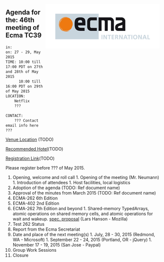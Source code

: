 <img src="../images/Ecma_RVB-003.jpg"
     align="right" alt="" />

## Agenda for the: 46th meeting of Ecma TC39

    in: 
    on: 27 - 29, May 2015
    TIME: 10:00 till 17:00 PDT on 27th and 28th of May 2015
          10:00 till 16:00 PDT on 29th of May 2015
    LOCATION:
        Netflix
        ???

    CONTACT:
        ??? Contact email info here ???

[Venue Location]() (TODO)

[Recommended Hotel]()(TODO)

[Registration Link]()(TODO)

Please register before ??? of May 2015.

  1. Opening, welcome and roll call
    1. Opening of the meeting (Mr. Neumann)
    1. Introduction of attendees
    1. Host facilities, local logistics
  1. Adoption of the agenda (TODO: Ref document name)
  1. Approval of the minutes from March 2015 (TODO: Ref document name)
  1. ECMA-262 6th Edition
  1. ECMA-402 2nd Edition
  1. ECMA-262 7th Edition and beyond
    1. Shared-memory TypedArrays, atomic operations on shared memory cells, and atomic operations for wait and wakeup.  [spec. proposal](https://docs.google.com/document/d/1NDGA_gZJ7M7w1Bh8S0AoDyEqwDdRh4uSoTPSNn77PFk/edit?usp=sharing) {Lars Hanson - Mozilla)
  1. Test 262 Status
  1. Report from the Ecma Secretariat
  1. Date and place of the next meeting(s)
    1. July, 28 - 30, 2015 (Redmond, WA - Microsoft)
    1. September 22 - 24, 2015 (Portland, OR - jQuery)
    1. November 17 - 19, 2015 (San Jose - Paypal)
  1.  Group Work Sessions
  1.  Closure
